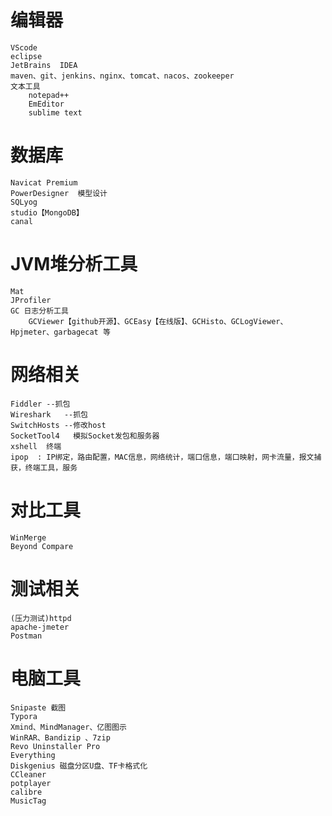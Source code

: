 # 编辑器
	VScode
	eclipse
	JetBrains  IDEA
	maven、git、jenkins、nginx、tomcat、nacos、zookeeper
	文本工具
		notepad++
		EmEditor
		sublime text
# 数据库
	Navicat Premium
	PowerDesigner  模型设计
	SQLyog
	studio【MongoDB】
	canal

# JVM堆分析工具
	Mat
	JProfiler
	GC 日志分析工具
        GCViewer【github开源】、GCEasy【在线版】、GCHisto、GCLogViewer、Hpjmeter、garbagecat 等

# 网络相关

	Fiddler --抓包
	Wireshark	--抓包
	SwitchHosts --修改host
	SocketTool4   模拟Socket发包和服务器
	xshell  终端
	ipop  : IP绑定，路由配置，MAC信息，网络统计，端口信息，端口映射，网卡流量，报文捕获，终端工具，服务
# 对比工具
	WinMerge
	Beyond Compare

# 测试相关
	(压力测试)httpd
	apache-jmeter
	Postman

# 电脑工具
	Snipaste 截图
	Typora
	Xmind、MindManager、亿图图示
	WinRAR、Bandizip 、7zip
	Revo Uninstaller Pro
	Everything
	Diskgenius 磁盘分区U盘、TF卡格式化
	CCleaner
	potplayer
    calibre
    MusicTag

